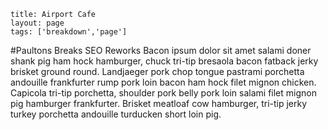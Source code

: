 ```
title: Airport Cafe
layout: page
tags: ['breakdown','page']
```

#Paultons Breaks SEO Reworks
Bacon ipsum dolor sit amet salami doner shank pig ham hock hamburger, chuck tri-tip bresaola bacon fatback jerky brisket ground round. Landjaeger pork chop tongue pastrami porchetta andouille frankfurter rump pork loin bacon ham hock filet mignon chicken. Capicola tri-tip porchetta, shoulder pork belly pork loin salami filet mignon pig hamburger frankfurter. Brisket meatloaf cow hamburger, tri-tip jerky turkey porchetta andouille turducken short loin pig.